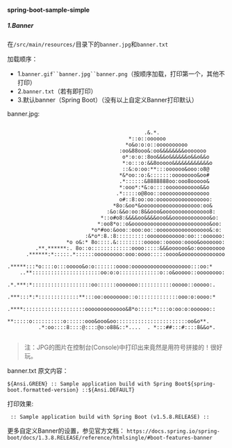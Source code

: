 #### spring-boot-sample-simple

##### 1.Banner
在`/src/main/resources/`目录下的`banner.jpg`和`banner.txt`

加载顺序：
* 1.`banner.gif``banner.jpg``banner.png`（按顺序加载，打印第一个，其他不打印）
* 2.`banner.txt`（若有即打印）
* 3.默认banner（Spring Boot）（没有以上自定义Banner打印默认）

banner.jpg:
```

                                            .&.*.                             
                                       *::o::oooooo                           
                                      *o&o:o:o::oooooooooo                    
                                    :oo&88ooo&:oo&&&&&&&&ooooooo              
                                     o*:o:o::8oo&&&o&&&&&&o&&o&&o             
                                     *:o:::o:&&8ooooo&&&&&&&&&&&&o            
                                     ::&:o:oo:**:::oooooo&ooo:o8@             
                                    *&*oo::o:&:::::::oooooooo&oo#             
                                    .*::::::&8888888oo:ooo8ooooo&             
                                    *:ooo*:*&:o::::ooooooooooo&&o             
                                   .*:::::o@8oo::oooooooooooooooo             
                                    o#::8:oo:oo:ooooooooooooooooo:            
                                  *8o:&oo*&ooooooooooooooooooo:oo&            
                                :&o:&&o:oo:8&&ooo&ooooooooooooooo8:           
                              *::o#o8:&&&&oo&&&&ooo&&oooooooooooo&o:          
                             *:oo8*o::o&ooooooooooooooooooooooooo&oo:         
                           *o*#oo:&ooo::ooo:oo::ooooooooooooooooo&:o:         
                         :&*o*:8.:8::::::::::oooooooooooo:oo:::oooooo:        
                   *o o&:* 8o::::.&:::::::::ooooo::ooooo:oooo&ooooooo:        
         .**.******:. 8o::o:::::::::::::oooo:::::&&&oooooo&o:ooooooooo        
      .******:*:::::.*::::::ooooooooo:ooo:oooo:::::oooo&oooooooooooooo        
     .*****:::*o::::o:::ooooo&o:o:::::::oooo:ooooooooooooooooooo:::oo:*       
    ..**::::::::::::::::::::::oo:o:o:::::::::::::o::o&ooooo::oooooooo:        
    .*.***:*:::::::::::::::::::oo::::::ooooooo:::::::::::ooooo::ooooo:.       
    .***:::*:*:::::::::::::**:::oo:oooooooo::o:::::::::::::ooo:o:oooo:*       
    .****::::::::::::::::::::ooooooooooooo&8*o:::::*::::o:oo:o:oooooo::       
      **:::::o::::::::::o::::::ooo&ooo&oo:::::::::::::::::::::::oo&o**.       
          .*:oo::::8::::@::::@o:o88&::*....  . *:::##:::#::::8&&o*.           
                                                                             
```
> 注：JPG的图片在控制台(Console)中打印出来竟然是用符号拼接的！很好玩。

banner.txt
原文内容：
```
${Ansi.GREEN} :: Sample application build with Spring Boot${spring-boot.formatted-version} ::${Ansi.DEFAULT}
```
打印效果:
```
 :: Sample application build with Spring Boot (v1.5.8.RELEASE) ::
```
更多自定义Banner的设置，参见官方文档：
```https://docs.spring.io/spring-boot/docs/1.3.8.RELEASE/reference/htmlsingle/#boot-features-banner```
